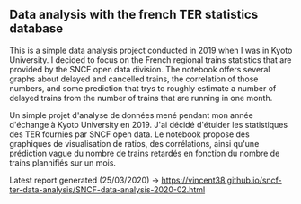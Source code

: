 ## Data analysis with the french TER statistics database

This is a simple data analysis project conducted in 2019 when I was in Kyoto University.
I decided to focus on the French regional trains statistics that are provided by the SNCF open data division.
The notebook offers several graphs about delayed and cancelled trains, the correlation of those numbers, and some prediction that trys to roughly estimate a number of delayed trains from the number of trains that are running in one month. 

Un simple projet d'analyse de données mené pendant mon année d'échange à Kyoto University en 2019.
J'ai décidé d'étuider les statistiques des TER fournies par SNCF open data.
Le notebook propose des graphiques de visualisation de ratios, des corrélations, ainsi qu'une prédiction vague du nombre de trains retardés en fonction du nombre de trains plannifiés sur un mois. 

Latest report generated (25/03/2020) -> https://vincent38.github.io/sncf-ter-data-analysis/SNCF-data-analysis-2020-02.html
